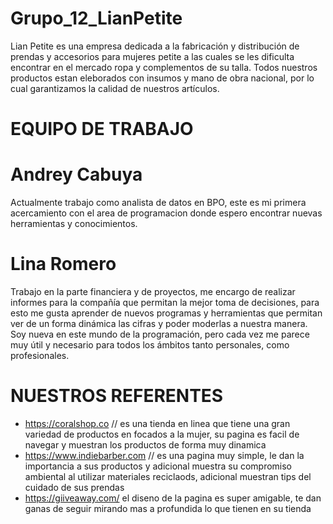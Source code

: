# Grupo_12_LianPetite
Lian Petite es una empresa dedicada a la fabricación y distribución de prendas y accesorios para mujeres petite a las cuales se les dificulta encontrar en el mercado ropa y complementos de su talla. Todos nuestros productos estan eleborados con insumos y mano de obra nacional, por lo cual garantizamos la calidad de nuestros artículos.

# EQUIPO DE TRABAJO

# Andrey Cabuya 
Actualmente trabajo como analista de datos en BPO, este es mi primera acercamiento con el area de programacion donde espero encontrar nuevas herramientas y conocimientos.
# Lina Romero 
Trabajo en la parte financiera y de proyectos, me encargo de realizar informes para la compañía que permitan la mejor toma de decisiones, para esto me gusta aprender de nuevos programas y herramientas que permitan ver de un forma dinámica las cifras y poder moderlas a nuestra manera. Soy nueva en este mundo de la programación, pero cada vez me parece muy útil y necesario para todos los ámbitos tanto personales, como profesionales.




# NUESTROS REFERENTES

* https://coralshop.co // es una tienda en linea que tiene una gran variedad de productos en focados a la mujer, su pagina es facil de navegar y muestran los productos de forma muy dinamica
* https://www.indiebarber.com // es una pagina muy simple, le dan la importancia a sus productos y adicional muestra su compromiso ambiental al utilizar materiales reciclaods, adicional muestran tips del cuidado de sus prendas
* https://giiveaway.com/ el diseno de la pagina es super amigable, te dan ganas de seguir mirando mas a profundida lo que tienen en su tienda
 

